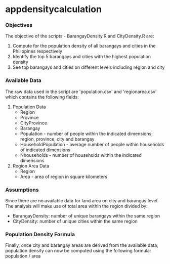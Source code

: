 # appdensitycalculation

### Objectives
The objective of the scripts - BarangayDensity.R and CityDensity.R are:
  1. Compute for the population density of all barangays and cities in the Philippines respectively
  2. Identify the top 5 barangays and cities with the highest population density
  3. See top barangays and cities on different levels including region and city

### Available Data
The raw data used in the script are 'population.csv' and 'regionarea.csv' which contains the following fields:
1. Population Data
    - Region 
    - Province
    - CityProvince
    - Barangay
    - Population - number of people within the indicated dimensions: region, province, city and barangay
    - HouseholdPopulation - average number of people within households of indicated dimensions
    - Nhouseholds - number of households within the indicated dimensions
2. Region Area Data
    - Region 
    - Area - area of region in square kilometers

### Assumptions
 Since there are no available data for land area on city and barangay level. The analysis will make use of total area within the region divided by:
   - BarangayDensity: number of unique barangays within the same region
   - CityDensity: number of unique cities within the same region  

### Population Density Formula
 Finally, once city and barangay areas are derived from the available data, population density can now be computed using the following formula: population / area
